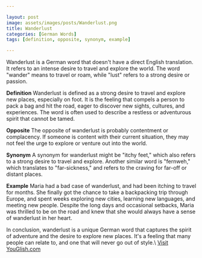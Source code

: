 ```yaml
---

layout: post
image: assets/images/posts/Wanderlust.png
title: Wanderlust
categories: [German Words]
tags: [definition, opposite, synonym, example]

---
```


Wanderlust is a German word that doesn't have a direct English translation. It refers to an intense desire to travel and explore the world. The word "wander" means to travel or roam, while "lust" refers to a strong desire or passion.

**Definition**
Wanderlust is defined as a strong desire to travel and explore new places, especially on foot. It is the feeling that compels a person to pack a bag and hit the road, eager to discover new sights, cultures, and experiences. The word is often used to describe a restless or adventurous spirit that cannot be tamed.

**Opposite**
The opposite of wanderlust is probably contentment or complacency. If someone is content with their current situation, they may not feel the urge to explore or venture out into the world.

**Synonym**
A synonym for wanderlust might be "itchy feet," which also refers to a strong desire to travel and explore. Another similar word is "fernweh," which translates to "far-sickness," and refers to the craving for far-off or distant places.

**Example**
Maria had a bad case of wanderlust, and had been itching to travel for months. She finally got the chance to take a backpacking trip through Europe, and spent weeks exploring new cities, learning new languages, and meeting new people. Despite the long days and occasional setbacks, Maria was thrilled to be on the road and knew that she would always have a sense of wanderlust in her heart. 

In conclusion, wanderlust is a unique German word that captures the spirit of adventure and the desire to explore new places. It's a feeling that many people can relate to, and one that will never go out of style.\ <a id="yg-widget-0" class="youglish-widget" data-query="Wanderlust" data-lang="german" data-components="8412" data-auto-start="0" data-bkg-color="theme_light" data-title="How%20to%20pronounce%20Wanderlust%20in%20German"  rel="nofollow" href="https://youglish.com">Visit YouGlish.com</a><script async src="https://youglish.com/public/emb/widget.js" charset="utf-8"></script>